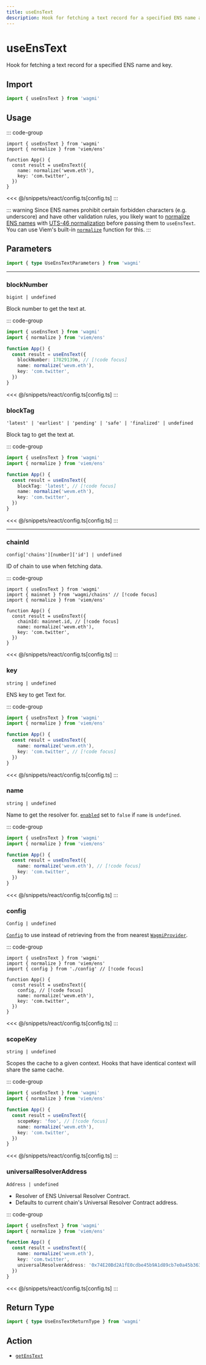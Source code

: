 ```yaml
---
title: useEnsText
description: Hook for fetching a text record for a specified ENS name and key.
---
```


<script setup>
const packageName = 'wagmi'
const actionName = 'getEnsText'
const typeName = 'GetEnsText'
const TData = 'string | null'
const TError = 'GetEnsTextErrorType'
</script>

# useEnsText

Hook for fetching a text record for a specified ENS name and key.

## Import

```ts
import { useEnsText } from 'wagmi'
```

## Usage

::: code-group
```tsx [index.tsx]
import { useEnsText } from 'wagmi'
import { normalize } from 'viem/ens'

function App() {
  const result = useEnsText({
    name: normalize('wevm.eth'),
    key: 'com.twitter',
  })
}
```
<<< @/snippets/react/config.ts[config.ts]
:::

::: warning
Since ENS names prohibit certain forbidden characters (e.g. underscore) and have other validation rules, you likely want to [normalize ENS names](https://docs.ens.domains/contract-api-reference/name-processing#normalising-names) with [UTS-46 normalization](https://unicode.org/reports/tr46) before passing them to `useEnsText`. You can use Viem's built-in [`normalize`](https://viem.sh/docs/ens/utilities/normalize) function for this.
:::

## Parameters

```ts
import { type UseEnsTextParameters } from 'wagmi'
```

---

### blockNumber

`bigint | undefined`

Block number to get the text at.

::: code-group
```ts [index.ts]
import { useEnsText } from 'wagmi'
import { normalize } from 'viem/ens'

function App() {
  const result = useEnsText({
    blockNumber: 17829139n, // [!code focus]
    name: normalize('wevm.eth'),
    key: 'com.twitter',
  })
}
```
<<< @/snippets/react/config.ts[config.ts]
:::

### blockTag

`'latest' | 'earliest' | 'pending' | 'safe' | 'finalized' | undefined`

Block tag to get the text at.

::: code-group
```ts [index.ts]
import { useEnsText } from 'wagmi'
import { normalize } from 'viem/ens'

function App() {
  const result = useEnsText({
    blockTag: 'latest', // [!code focus]
    name: normalize('wevm.eth'),
    key: 'com.twitter',
  })
}
```
<<< @/snippets/react/config.ts[config.ts]
:::

---

### chainId

`config['chains'][number]['id'] | undefined`

ID of chain to use when fetching data.

::: code-group
```tsx [index.tsx]
import { useEnsText } from 'wagmi'
import { mainnet } from 'wagmi/chains' // [!code focus]
import { normalize } from 'viem/ens'

function App() {
  const result = useEnsText({
    chainId: mainnet.id, // [!code focus]
    name: normalize('wevm.eth'),
    key: 'com.twitter',
  })
}
```
<<< @/snippets/react/config.ts[config.ts]
:::

### key

`string | undefined`

ENS key to get Text for.

::: code-group
```ts [index.ts]
import { useEnsText } from 'wagmi'
import { normalize } from 'viem/ens'

function App() {
  const result = useEnsText({
    name: normalize('wevm.eth'),
    key: 'com.twitter', // [!code focus]
  })
}
```
<<< @/snippets/react/config.ts[config.ts]
:::


### name

`string | undefined`

Name to get the resolver for. [`enabled`](#enabled) set to `false` if `name` is `undefined`.

::: code-group
```ts [index.ts]
import { useEnsText } from 'wagmi'
import { normalize } from 'viem/ens'

function App() {
  const result = useEnsText({
    name: normalize('wevm.eth'), // [!code focus]
    key: 'com.twitter',
  })
}
```
<<< @/snippets/react/config.ts[config.ts]
:::

### config

`Config | undefined`

[`Config`](/react/api/createConfig#config) to use instead of retrieving from the from nearest [`WagmiProvider`](/react/api/WagmiProvider).

::: code-group
```tsx [index.tsx]
import { useEnsText } from 'wagmi'
import { normalize } from 'viem/ens'
import { config } from './config' // [!code focus]

function App() {
  const result = useEnsText({
    config, // [!code focus]
    name: normalize('wevm.eth'),
    key: 'com.twitter',
  })
}
```
<<< @/snippets/react/config.ts[config.ts]
:::

### scopeKey

`string | undefined`

Scopes the cache to a given context. Hooks that have identical context will share the same cache.

::: code-group
```ts [index.ts]
import { useEnsText } from 'wagmi'
import { normalize } from 'viem/ens'

function App() {
  const result = useEnsText({
    scopeKey: 'foo', // [!code focus]
    name: normalize('wevm.eth'),
    key: 'com.twitter',
  })
}
```
<<< @/snippets/react/config.ts[config.ts]
:::

### universalResolverAddress

`Address | undefined`

- Resolver of ENS Universal Resolver Contract.
- Defaults to current chain's Universal Resolver Contract address.

::: code-group
```ts [index.ts]
import { useEnsText } from 'wagmi'
import { normalize } from 'viem/ens'

function App() {
  const result = useEnsText({
    name: normalize('wevm.eth'),
    key: 'com.twitter',
    universalResolverAddress: '0x74E20Bd2A1fE0cdbe45b9A1d89cb7e0a45b36376', // [!code focus]
  })
}
```
<<< @/snippets/react/config.ts[config.ts]
:::

<!--@include: @shared/query-options.md-->

## Return Type

```ts
import { type UseEnsTextReturnType } from 'wagmi'
```

<!--@include: @shared/query-result.md-->

<!--@include: @shared/query-imports.md-->

## Action

- [`getEnsText`](/core/api/actions/getEnsText)
